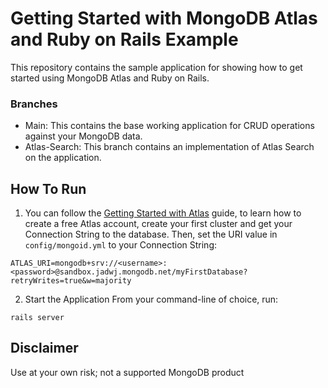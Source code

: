 # Getting Started with MongoDB Atlas and Ruby on Rails Example

This repository contains the sample application for showing how to get started using MongoDB Atlas and Ruby on Rails.

### Branches
- Main: This contains the base working application for CRUD operations against your MongoDB data.
- Atlas-Search: This branch contains an implementation of Atlas Search on the application.

## How To Run

1. You can follow the [Getting Started with Atlas](https://docs.atlas.mongodb.com/getting-started/) guide, to learn how to create a free Atlas account, create your first cluster and get your Connection String to the database.
Then, set the URI value in `config/mongoid.yml` to your Connection String:
```
ATLAS_URI=mongodb+srv://<username>:<password>@sandbox.jadwj.mongodb.net/myFirstDatabase?retryWrites=true&w=majority
```

2. Start the Application
 From your command-line of choice, run:
```
rails server
```

## Disclaimer

Use at your own risk; not a supported MongoDB product
